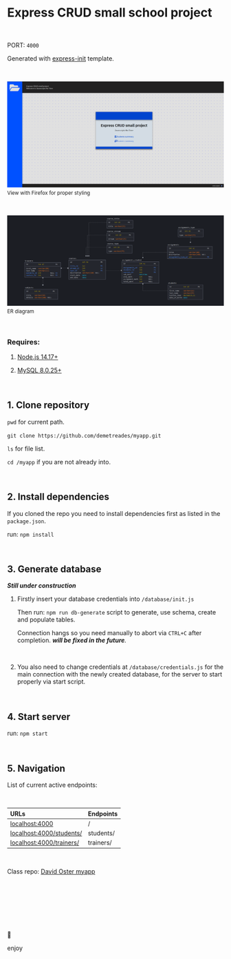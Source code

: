 # Express CRUD small school project

<br>

PORT: `4000`

Generated with [express-init](https://github.com/demetreades/express-init) template.

<br>

![sample](./public/img/sample.png)
<small>View with Firefox for proper styling</small>

<br>

![diagram](./public/img/diagram.png)
<small>ER diagram</small>

<br>

### Requires:
1. [Node.js 14.17+](https://nodejs.org/en/download/)

2.  [MySQL 8.0.25+](https://dev.mysql.com/downloads/)

<br>


## 1. Clone repository

`pwd` for current path.

`git clone https://github.com/demetreades/myapp.git`

`ls` for file list.

`cd /myapp` if you are not already into.

<br>

## 2. Install dependencies

If you cloned the repo you need to install dependencies first as listed in the `package.json`. 

run: `npm install`

<br>

## 3. Generate database

_**Still under construction**_

1. Firstly insert your database credentials into `/database/init.js` 

    Then run: `npm run db-generate` script to generate, use schema, create and populate tables. 
    
    Connection hangs so you need manually to abort via `CTRL+C` after completion. _**will be fixed in the future**._ 

<br>

2. You also need to change credentials at `/database/credentials.js` for the main  connection with the newly created database, for the server to start properly via start script.

<br>

## 4. Start server

run: `npm start` 

<br>

## 5. Navigation

List of current active endpoints:

<br>


| URLs                                                      | Endpoints      |
|:----------------------------------------------------------|:---------------|
|[localhost:4000](http://localhost:4000)                    |        /       |
|[localhost:4000/students/](http://localhost:4000/students/)|    students/   | 
|[localhost:4000/trainers/](http://localhost:4000/trainers/)|    trainers/   | 

<br>

Class repo: [David Oster myapp](https://github.com/davidoster/myapp)

<br>

<br>

<br>

<br>

<br>

<br>


🤿 

enjoy
